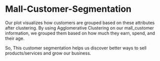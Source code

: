 # Mall-Customer-Segmentation

Our plot visualizes how customers are grouped based on these attributes after clustering.
By using Agglomerative Clustering on our mall_customer information, we grouped them based on how much they earn, spend, and their age.

So, This customer segmentation helps us discover better ways to sell products/services and grow our business.
